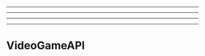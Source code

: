 ------
----------------------------------------------------------------------------------------------------
----------------------------------------------------------------------------------------------------
-------------------------------------------------------
# VideoGameAPI
